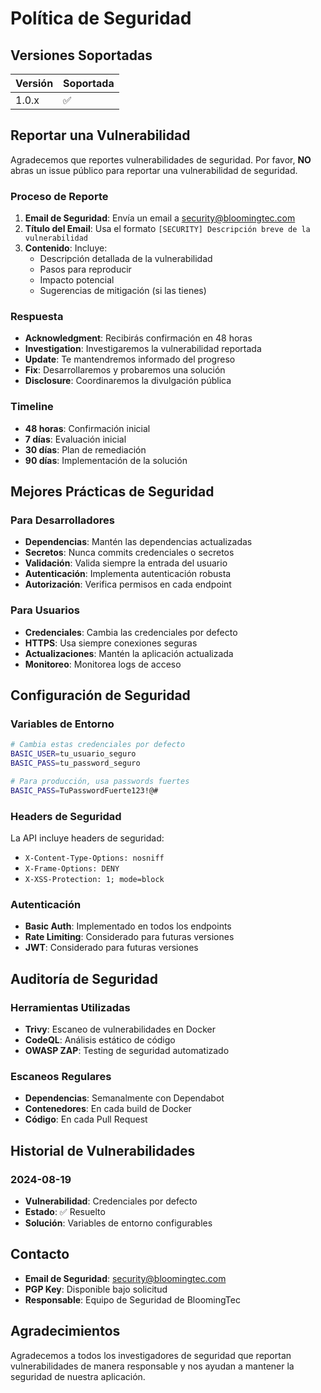 # Política de Seguridad

## Versiones Soportadas

| Versión | Soportada          |
| ------- | ------------------ |
| 1.0.x   | :white_check_mark: |

## Reportar una Vulnerabilidad

Agradecemos que reportes vulnerabilidades de seguridad. Por favor, **NO** abras un issue público para reportar una vulnerabilidad de seguridad.

### Proceso de Reporte

1. **Email de Seguridad**: Envía un email a [security@bloomingtec.com](mailto:security@bloomingtec.com)
2. **Título del Email**: Usa el formato `[SECURITY] Descripción breve de la vulnerabilidad`
3. **Contenido**: Incluye:
   - Descripción detallada de la vulnerabilidad
   - Pasos para reproducir
   - Impacto potencial
   - Sugerencias de mitigación (si las tienes)

### Respuesta

- **Acknowledgment**: Recibirás confirmación en 48 horas
- **Investigation**: Investigaremos la vulnerabilidad reportada
- **Update**: Te mantendremos informado del progreso
- **Fix**: Desarrollaremos y probaremos una solución
- **Disclosure**: Coordinaremos la divulgación pública

### Timeline

- **48 horas**: Confirmación inicial
- **7 días**: Evaluación inicial
- **30 días**: Plan de remediación
- **90 días**: Implementación de la solución

## Mejores Prácticas de Seguridad

### Para Desarrolladores

- **Dependencias**: Mantén las dependencias actualizadas
- **Secretos**: Nunca commits credenciales o secretos
- **Validación**: Valida siempre la entrada del usuario
- **Autenticación**: Implementa autenticación robusta
- **Autorización**: Verifica permisos en cada endpoint

### Para Usuarios

- **Credenciales**: Cambia las credenciales por defecto
- **HTTPS**: Usa siempre conexiones seguras
- **Actualizaciones**: Mantén la aplicación actualizada
- **Monitoreo**: Monitorea logs de acceso

## Configuración de Seguridad

### Variables de Entorno

```bash
# Cambia estas credenciales por defecto
BASIC_USER=tu_usuario_seguro
BASIC_PASS=tu_password_seguro

# Para producción, usa passwords fuertes
BASIC_PASS=TuPasswordFuerte123!@#
```

### Headers de Seguridad

La API incluye headers de seguridad:
- `X-Content-Type-Options: nosniff`
- `X-Frame-Options: DENY`
- `X-XSS-Protection: 1; mode=block`

### Autenticación

- **Basic Auth**: Implementado en todos los endpoints
- **Rate Limiting**: Considerado para futuras versiones
- **JWT**: Considerado para futuras versiones

## Auditoría de Seguridad

### Herramientas Utilizadas

- **Trivy**: Escaneo de vulnerabilidades en Docker
- **CodeQL**: Análisis estático de código
- **OWASP ZAP**: Testing de seguridad automatizado

### Escaneos Regulares

- **Dependencias**: Semanalmente con Dependabot
- **Contenedores**: En cada build de Docker
- **Código**: En cada Pull Request

## Historial de Vulnerabilidades

### 2024-08-19
- **Vulnerabilidad**: Credenciales por defecto
- **Estado**: ✅ Resuelto
- **Solución**: Variables de entorno configurables

## Contacto

- **Email de Seguridad**: [security@bloomingtec.com](mailto:security@bloomingtec.com)
- **PGP Key**: Disponible bajo solicitud
- **Responsable**: Equipo de Seguridad de BloomingTec

## Agradecimientos

Agradecemos a todos los investigadores de seguridad que reportan vulnerabilidades de manera responsable y nos ayudan a mantener la seguridad de nuestra aplicación.
